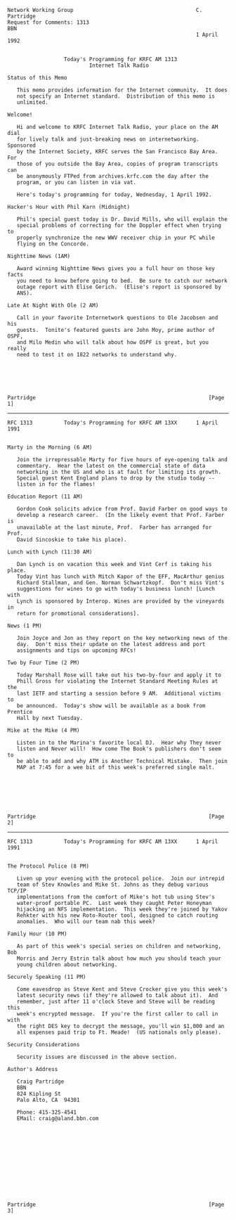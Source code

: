    Network Working Group                                       C. Partridge
    Request for Comments: 1313                                           BBN
                                                                1 April 1992


                      Today's Programming for KRFC AM 1313
                              Internet Talk Radio

    Status of this Memo

       This memo provides information for the Internet community.  It does
       not specify an Internet standard.  Distribution of this memo is
       unlimited.

    Welcome!

       Hi and welcome to KRFC Internet Talk Radio, your place on the AM dial
       for lively talk and just-breaking news on internetworking.  Sponsored
       by the Internet Society, KRFC serves the San Francisco Bay Area.  For
       those of you outside the Bay Area, copies of program transcripts can
       be anonymously FTPed from archives.krfc.com the day after the
       program, or you can listen in via vat.

       Here's today's programming for today, Wednesday, 1 April 1992.

    Hacker's Hour with Phil Karn (Midnight)

       Phil's special guest today is Dr. David Mills, who will explain the
       special problems of correcting for the Doppler effect when trying to
       properly synchronize the new WWV receiver chip in your PC while
       flying on the Concorde.

    Nighttime News (1AM)

       Award winning Nighttime News gives you a full hour on those key facts
       you need to know before going to bed.  Be sure to catch our network
       outage report with Elise Gerich.  (Elise's report is sponsored by
       ANS).

    Late At Night With Ole (2 AM)

       Call in your favorite Internetwork questions to Ole Jacobsen and his
       guests.  Tonite's featured guests are John Moy, prime author of OSPF,
       and Milo Medin who will talk about how OSPF is great, but you really
       need to test it on 1822 networks to understand why.






    Partridge                                                       [Page 1]

------------------------------------------------------------------------

``` newpage
RFC 1313          Today's Programming for KRFC AM 13XX      1 April 1991


Marty in the Morning (6 AM)

   Join the irrepressable Marty for five hours of eye-opening talk and
   commentary.  Hear the latest on the commercial state of data
   networking in the US and who is at fault for limiting its growth.
   Special guest Kent England plans to drop by the studio today --
   listen in for the flames!

Education Report (11 AM)

   Gordon Cook solicits advice from Prof. David Farber on good ways to
   develop a research career.  (In the likely event that Prof. Farber is
   unavailable at the last minute, Prof.  Farber has arranged for Prof.
   David Sincoskie to take his place).

Lunch with Lynch (11:30 AM)

   Dan Lynch is on vacation this week and Vint Cerf is taking his place.
   Today Vint has lunch with Mitch Kapor of the EFF, MacArthur genius
   Richard Stallman, and Gen. Norman Schwartzkopf.  Don't miss Vint's
   suggestions for wines to go with today's business lunch! [Lunch with
   Lynch is sponsored by Interop. Wines are provided by the vineyards in
   return for promotional considerations].

News (1 PM)

   Join Joyce and Jon as they report on the key networking news of the
   day.  Don't miss their update on the latest address and port
   assignments and tips on upcoming RFCs!

Two by Four Time (2 PM)

   Today Marshall Rose will take out his two-by-four and apply it to
   Phill Gross for violating the Internet Standard Meeting Rules at the
   last IETF and starting a session before 9 AM.  Additional victims to
   be announced.  Today's show will be available as a book from Prentice
   Hall by next Tuesday.

Mike at the Mike (4 PM)

   Listen in to the Marina's favorite local DJ.  Hear why They never
   listen and Never will!  How come The Book's publishers don't seem to
   be able to add and why ATM is Another Technical Mistake.  Then join
   MAP at 7:45 for a wee bit of this week's preferred single malt.







Partridge                                                       [Page 2]
```

------------------------------------------------------------------------

``` newpage
RFC 1313          Today's Programming for KRFC AM 13XX      1 April 1991


The Protocol Police (8 PM)

   Liven up your evening with the protocol police.  Join our intrepid
   team of Stev Knowles and Mike St. Johns as they debug various TCP/IP
   implementations from the comfort of Mike's hot tub using Stev's
   water-proof portable PC.  Last week they caught Peter Honeyman
   hijacking an NFS implementation.  This week they're joined by Yakov
   Rehkter with his new Roto-Router tool, designed to catch routing
   anomalies.  Who will our team nab this week?

Family Hour (10 PM)

   As part of this week's special series on children and networking, Bob
   Morris and Jerry Estrin talk about how much you should teach your
   young children about networking.

Securely Speaking (11 PM)

   Come eavesdrop as Steve Kent and Steve Crocker give you this week's
   latest security news (if they're allowed to talk about it).  And
   remember, just after 11 o'clock Steve and Steve will be reading this
   week's encrypted message.  If you're the first caller to call in with
   the right DES key to decrypt the message, you'll win $1,000 and an
   all expenses paid trip to Ft. Meade!  (US nationals only please).

Security Considerations

   Security issues are discussed in the above section.

Author's Address

   Craig Partridge
   BBN
   824 Kipling St
   Palo Alto, CA  94301

   Phone: 415-325-4541
   EMail: craig@aland.bbn.com













Partridge                                                       [Page 3]
```

